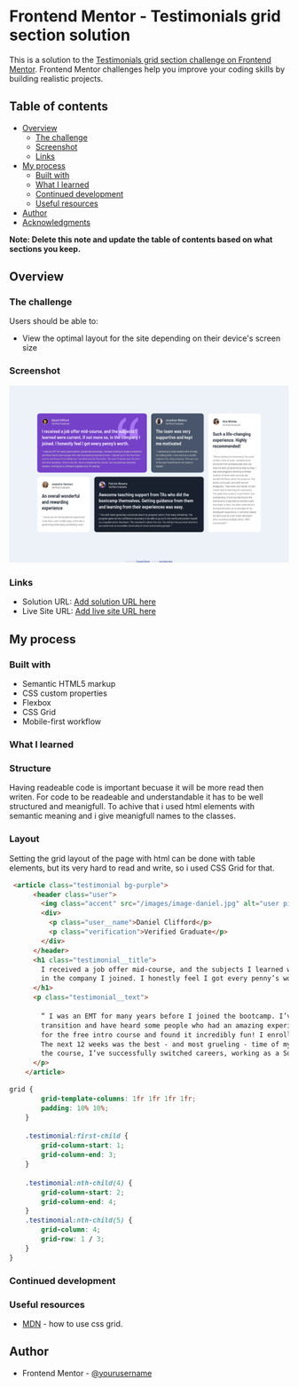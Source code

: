 # Frontend Mentor - Testimonials grid section solution

This is a solution to the [Testimonials grid section challenge on Frontend Mentor](https://www.frontendmentor.io/challenges/testimonials-grid-section-Nnw6J7Un7). Frontend Mentor challenges help you improve your coding skills by building realistic projects. 

## Table of contents

- [Overview](#overview)
  - [The challenge](#the-challenge)
  - [Screenshot](#screenshot)
  - [Links](#links)
- [My process](#my-process)
  - [Built with](#built-with)
  - [What I learned](#what-i-learned)
  - [Continued development](#continued-development)
  - [Useful resources](#useful-resources)
- [Author](#author)
- [Acknowledgments](#acknowledgments)

**Note: Delete this note and update the table of contents based on what sections you keep.**

## Overview

### The challenge

Users should be able to:

- View the optimal layout for the site depending on their device's screen size

### Screenshot

![](./screenshot.png)


### Links

- Solution URL: [Add solution URL here](https://github.com/RadasinR/testimonials-grid.git)
- Live Site URL: [Add live site URL here](https://testimonials-grid-ashy.vercel.app/)

## My process

### Built with

- Semantic HTML5 markup
- CSS custom properties
- Flexbox
- CSS Grid
- Mobile-first workflow

### What I learned

### Structure
  Having readeable code is important becuase it will be more read then writen. For code to be readeable and understandable it has to be
  well structured and meanigfull. To achive that i used html elements with semantic meaning and i give meanigfull names to the classes.
### Layout
  Setting the grid layout of the page with html can be done with table elements, but its very hard to read and write, so i used CSS Grid for that.
```html
 <article class="testimonial bg-purple">
      <header class="user">
        <img class="accent" src="/images/image-daniel.jpg" alt="user picture" width="34" height="34">
        <div>
          <p class="user__name">Daniel Clifford</p>
          <p class="verification">Verified Graduate</p>
        </div>
      </header>
      <h1 class="testimonial__title">
        I received a job offer mid-course, and the subjects I learned were current, if not more so,
        in the company I joined. I honestly feel I got every penny’s worth.
      </h1>
      <p class="testimonial__text">

        “ I was an EMT for many years before I joined the bootcamp. I’ve been looking to make a
        transition and have heard some people who had an amazing experience here. I signed up
        for the free intro course and found it incredibly fun! I enrolled shortly thereafter.
        The next 12 weeks was the best - and most grueling - time of my life. Since completing
        the course, I’ve successfully switched careers, working as a Software Engineer at a VR startup. ”
      </p>
    </article>
```
```css
grid {
        grid-template-columns: 1fr 1fr 1fr 1fr;
        padding: 10% 10%;
    }

    .testimonial:first-child {
        grid-column-start: 1;
        grid-column-end: 3;
    }

    .testimonial:nth-child(4) {
        grid-column-start: 2;
        grid-column-end: 4;
    }
    .testimonial:nth-child(5) {
        grid-column: 4;
        grid-row: 1 / 3;
    }
}
```

### Continued development

### Useful resources

- [MDN](https://developer.mozilla.org/en-US/docs/Web/CSS/CSS_Grid_Layout) - how to use css grid.

## Author


- Frontend Mentor - [@yourusername](https://www.frontendmentor.io/profile/Radasin)

